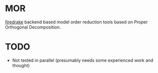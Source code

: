 # MOR
[firedrake](https://firedrakeproject.org/) backend based model order reduction tools based on Proper Orthogonal Decomposition.

# TODO
* Not tested in parallel (presumably needs some experienced work and thought)
